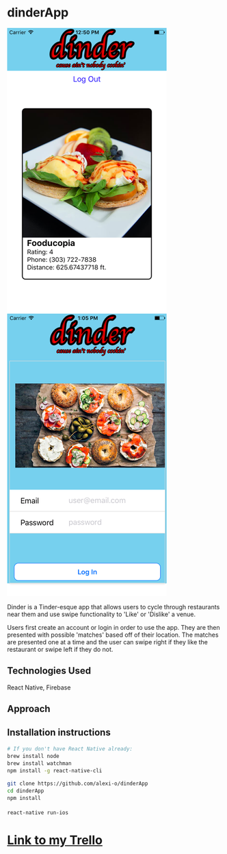 # dinderApp

![](src/images/demo.png)
![](src/images/demo1.png)

Dinder is a Tinder-esque app that allows users to cycle through restaurants near them and use swipe functionality to 'Like' or 'Dislike' a venue. 

Users first create an account or login in order to use the app. They are then presented with possible 'matches' based off of their location. The matches are presented one at a time and the user can swipe right if they like the restaurant or swipe left if they do not.

## Technologies Used

React Native, Firebase

## Approach



## Installation instructions
```bash
# If you don't have React Native already:
brew install node
brew install watchman
npm install -g react-native-cli
```

```bash
git clone https://github.com/alexi-o/dinderApp
cd dinderApp
npm install

react-native run-ios
```
# [Link to my Trello](https://trello.com/b/BryHATza/dinder)
